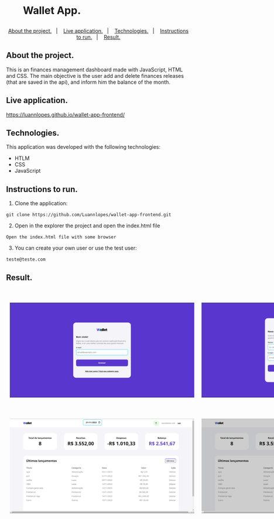 <h1 align="center" style="    max-width: 250px;
    margin: 30px 0;">
    <br>
    Wallet App.
</h1>

<p align="center">
  <a href="#about-the-project">About the project.</a>&nbsp;&nbsp;&nbsp;|&nbsp;&nbsp;&nbsp;
  <a href="#live-application">Live application.</a>&nbsp;&nbsp;&nbsp;|&nbsp;&nbsp;&nbsp;
  <a href="#technologies">Technologies.</a>&nbsp;&nbsp;&nbsp;|&nbsp;&nbsp;&nbsp;
  <a href="#instructions-to-run">Instructions to run.</a>&nbsp;&nbsp;&nbsp;|&nbsp;&nbsp;&nbsp;
  <a href="result">Result.</a>
</p>

## About the project.

This is an finances management dashboard made with JavaScript, HTML and CSS. The main objective is the user add and delete finances releases (that are saved in the api), and inform him the balance of the month.
<br>

## Live application.

https://luannlopes.github.io/wallet-app-frontend/

## Technologies.

This application was developed with the following technologies:

- HTLM
- CSS
- JavaScript

## Instructions to run.

1. Clone the application:

```
git clone https://github.com/Luannlopes/wallet-app-frontend.git
```

2. Open in the explorer the project and open the index.html file

```
Open the index.html file with some browser
```

3. You can create your own user or use the test user:

```
teste@teste.com
```
## Result.

  <div style="display: flex;   flex-direction: column;
  align-items: center;">
  <h1 align="center" style="display: flex; flex-direction:row;">
      <img   style="margin: 0 10px;" alt="wallet-app-img" src="src/img/screenshor1.png" />
      <img   style="margin: 0 10px;" alt="wallet-app-img" src="src/img/screenshor2.png" />
  </h1>
  <h1 align="center" style="display: flex; flex-direction:row;">
        <img   style="margin: 0 10px;" alt="wallet-app-img" src="src/img/screenshor3.png" />
      <img   style="margin: 0 10px;" alt="wallet-app-img" src="src/img/screenshor4.png" />
  </h1>
  </div>

